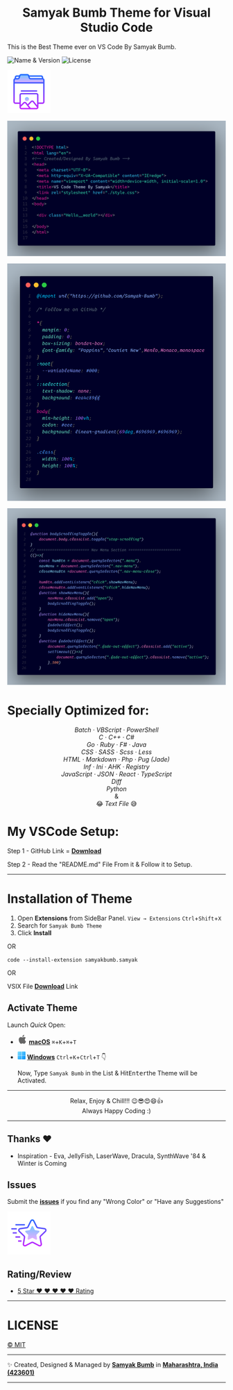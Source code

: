 <style>*{-webkit-user-drag:none;scroll-behavior:smooth}html{user-select:none}.main,.code{user-select: all}::selection{color: #fefefe;background: #ea4c89}</style>
<h1 align="center"class="main">Samyak Bumb Theme for Visual Studio Code</h1>

This is the Best Theme ever on VS Code By Samyak Bumb.

![Name & Version](https://vsmarketplacebadge.apphb.com/version/samyakbumb.samyak.svg?subject=Samyak_Bumb&colorA=1c1c1c&colorB=%23ff0055 "Name & Latest Version")
![License](https://img.shields.io/github/license/Samyak-Bumb/Samyak-Bumb-Theme?&colorA=1c1c1c&colorB=%23ff0055&label=License&logo=License&style=flat "MIT License Here")

![Preview](https://raw.githubusercontent.com/Samyak-Bumb/xyz/Samyak/new_ico/pre.png "Preview Img")

![HTML](https://raw.githubusercontent.com/Samyak-Bumb/xyz/Samyak/New_folder/htm.png "HyperText Markup Language (HTML in 1993)")

![CSS](https://raw.githubusercontent.com/Samyak-Bumb/xyz/Samyak/New_folder/css.png "Cascading Style Sheets (CSS in 1996)")

![JavaScript](https://raw.githubusercontent.com/Samyak-Bumb/xyz/Samyak/New_folder/js.png "JavaScript in 1995")

# Specially Optimized for:

<p align="center">
  <em>Batch · VBScript · PowerShell</em>
  <br>
  <em>C · C++ · C#</em>
  <br>
  <em>Go · Ruby · F# · Java</em>
  <br>
  <em>CSS · SASS · Scss · Less</em>
  <br>
  <em>HTML · Markdown · Php · Pug (Jade)</em>
  <br>
  <em>Inf · Ini · AHK · Registry</em>
  <br>
  <em>JavaScript · JSON · React · TypeScript</em>
  <br>
  <em>Diff</em>
  <br>
  <em>Python</em>
  <br>
  &
  <br>
  😂 <em>Text File</em> 😅
  <br>
</p>

# My VSCode Setup:

Step 1 - GitHub Link = **[Download](https://github.com/Samyak-Bumb/VS_Code-Setup/archive/refs/heads/Samyak.zip "Direct Download Link from GitHub || https://github.com/Samyak-Bumb/VS_Code-Setup/archive/refs/heads/Samyak.zip")**

Step 2 - Read the "README.md" File From it & Follow it to Setup.

---

# Installation of Theme

1. Open **Extensions** from SideBar Panel. `View → Extensions` <kbd>`Ctrl`</kbd>+<kbd>`Shift`</kbd>+<kbd>`X`</kbd>
2. Search for `Samyak Bumb Theme`
3. Click **Install**

OR

<div class="code">

```
code --install-extension samyakbumb.samyak
```

</div>

OR

VSIX File **[Download](https://github.com/Samyak-Bumb/Samyak-Bumb-Theme/releases/download/Extension/samyak-6.0.4.vsix "Latest .vsix File Download")** Link

## Activate Theme

Launch _Quick_ Open:

- <img src="https://raw.githubusercontent.com/Samyak-Bumb/xyz/Samyak/a/apple.png" width=22 height=22/> <a href="https://code.visualstudio.com/shortcuts/keyboard-shortcuts-macos.pdf"><b>macOS</b></a> <kbd>`⌘`</kbd>+<kbd>`K`</kbd>+<kbd>`⌘`</kbd>+<kbd>`T`</kbd>
- <img src="https://raw.githubusercontent.com/Samyak-Bumb/xyz/Samyak/a/win.png" width=18 height=18/> <a href="https://code.visualstudio.com/shortcuts/keyboard-shortcuts-windows.pdf"><b>Windows</b></a> <kbd>`Ctrl`</kbd>+<kbd>`K`</kbd>+<kbd>`Ctrl`</kbd>+<kbd>`T`</kbd> 👇

  Now, Type `Samyak Bumb` in the List & Hit<kbd>Enter</kbd>the Theme will be Activated.

---

<p align="center">Relax, Enjoy & Chill!!! 😉😎😍😄👍<br>Always Happy Coding :)</p>

---

## Thanks ❤️

- Inspiration - Eva, JellyFish, LaserWave, Dracula, SynthWave '84 & Winter is Coming

## Issues

Submit the [**issues**](https://github.com/Samyak-Bumb/Samyak-Bumb-Theme/issues/new/choose) if you find any "Wrong Color" or "Have any Suggestions"

![Star](https://raw.githubusercontent.com/Samyak-Bumb/xyz/Samyak/new_ico/star.png "5 Stars")

## Rating/Review

- [5 Star ❤️ ❤️ ❤️ ❤️ ❤️ Rating](https://marketplace.visualstudio.com/items?itemName=SamyakBumb.samyak&ssr=false#review-details "VS Code Marketplace")

---

# LICENSE

[© MIT](https://github.com/Samyak-Bumb/Samyak-Bumb-Theme/blob/Samyak/LICENSE.txt "MIT License Link")

---

✨ Created, Designed & Managed by **[Samyak Bumb](https://github.com/samyak-bumb "My GitHub Profile")** in **[Maharashtra, India (423601)](https://en.wikipedia.org/wiki/Maharashtra "About Maharashtra, Wikipedia")**

---
